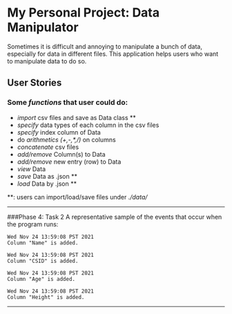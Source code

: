 # My Personal Project: Data Manipulator

Sometimes it is difficult and annoying to manipulate a bunch of data, especially for data in different files. 
This application helps users who want to manipulate data to do so.

## User Stories
### Some *functions* that user could do:
- *import* csv files and save as Data class \**
- *specify* data types of each column in the csv files
- *specify* index column of Data
- do *arithmetics (+,-,\*,/)* on columns
- *concatenate* csv files
- *add/remove* Column(s) to Data
- *add/remove* new entry (row) to Data
- *view* Data
- *save* Data as .json **
- *load* Data by .json **

**: users can import/load/save files under *./data/*

---
###Phase 4: Task 2
A representative sample of the events that occur when the program runs:
```
Wed Nov 24 13:59:08 PST 2021
Column "Name" is added.

Wed Nov 24 13:59:08 PST 2021
Column "CSID" is added.

Wed Nov 24 13:59:08 PST 2021
Column "Age" is added.

Wed Nov 24 13:59:08 PST 2021
Column "Height" is added.
```
---
